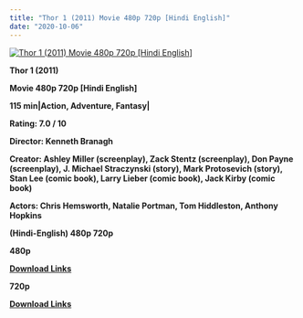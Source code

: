 ```yaml
---
title: "Thor 1 (2011) Movie 480p 720p [Hindi English]"
date: "2020-10-06"
---
```


[![Thor 1 (2011) Movie 480p 720p [Hindi English]](https://1.bp.blogspot.com/-alCh7L5ooMw/XxkpUxB4u0I/AAAAAAAAEGQ/bhL2dvC-oZE6tWMwXQWxoc6u5xAftHdPwCLcBGAsYHQ/s1600/thor1.webp "Thor 1 (2011) Movie 480p 720p [Hindi English]")](https://1.bp.blogspot.com/-alCh7L5ooMw/XxkpUxB4u0I/AAAAAAAAEGQ/bhL2dvC-oZE6tWMwXQWxoc6u5xAftHdPwCLcBGAsYHQ/s1600/thor1.webp)

**Thor 1 (2011)**

**Movie 480p 720p \[Hindi English\]**

**115 min|Action, Adventure, Fantasy|**

**Rating: 7.0 / 10** 

**Director: Kenneth Branagh**

**Creator: Ashley Miller (screenplay), Zack Stentz (screenplay), Don Payne (screenplay), J. Michael Straczynski (story), Mark Protosevich (story), Stan Lee (comic book), Larry Lieber (comic book), Jack Kirby (comic book)**

**Actors: Chris Hemsworth, Natalie Portman, Tom Hiddleston, Anthony Hopkins**

 **(Hindi-English) 480p 720p** 

**480p**

**[Download Links](https://myglinks.xyz/2746)**

**720p**

**[Download Links](https://vipnox.xyz/2032/)**

